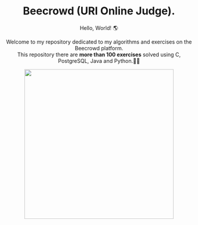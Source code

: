 <h1 align="center">Beecrowd (URI Online Judge).</h1>

<p align="center">Hello, World! 🌎</p>
<p align="center">Welcome to my repository dedicated to my algorithms and exercises on the Beecrowd platform.</br>
This repository there are <b>more than 100 exercises</b> solved using C, PostgreSQL, Java and Python.👾💥</p>

<div align="center">
  <img width=400hr src="https://github.com/MyNameIsGustavo/Beecrowd/assets/87160095/cf1a4c4c-01ac-4990-91be-4bbe0d3d3785">
</div>

